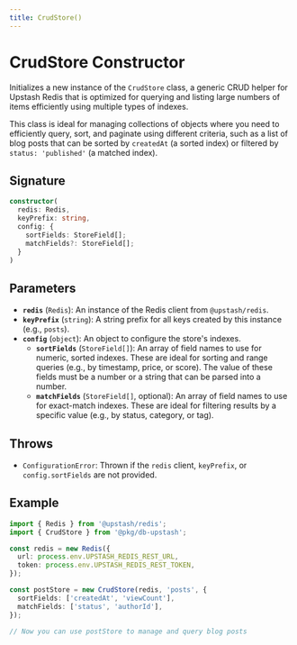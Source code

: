 ```yaml
---
title: CrudStore()
---
```


# CrudStore Constructor

Initializes a new instance of the `CrudStore` class, a generic CRUD helper for Upstash Redis that is optimized for querying and listing large numbers of items efficiently using multiple types of indexes.

This class is ideal for managing collections of objects where you need to efficiently query, sort, and paginate using different criteria, such as a list of blog posts that can be sorted by `createdAt` (a sorted index) or filtered by `status: 'published'` (a matched index).

## Signature

```ts
constructor(
  redis: Redis,
  keyPrefix: string,
  config: {
    sortFields: StoreField[];
    matchFields?: StoreField[];
  }
)
```

## Parameters

- **`redis`** (`Redis`): An instance of the Redis client from `@upstash/redis`.
- **`keyPrefix`** (`string`): A string prefix for all keys created by this instance (e.g., `posts`).
- **`config`** (`object`): An object to configure the store's indexes.
  - **`sortFields`** (`StoreField[]`): An array of field names to use for numeric, sorted indexes. These are ideal for sorting and range queries (e.g., by timestamp, price, or score). The value of these fields must be a number or a string that can be parsed into a number.
  - **`matchFields`** (`StoreField[]`, optional): An array of field names to use for exact-match indexes. These are ideal for filtering results by a specific value (e.g., by status, category, or tag).

## Throws

- `ConfigurationError`: Thrown if the `redis` client, `keyPrefix`, or `config.sortFields` are not provided.

## Example

```ts
import { Redis } from '@upstash/redis';
import { CrudStore } from '@pkg/db-upstash';

const redis = new Redis({
  url: process.env.UPSTASH_REDIS_REST_URL,
  token: process.env.UPSTASH_REDIS_REST_TOKEN,
});

const postStore = new CrudStore(redis, 'posts', {
  sortFields: ['createdAt', 'viewCount'],
  matchFields: ['status', 'authorId'],
});

// Now you can use postStore to manage and query blog posts
```
